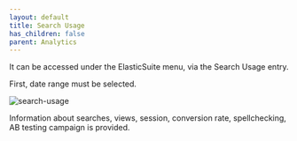 ```yaml
---
layout: default
title: Search Usage
has_children: false
parent: Analytics
---
```


It can be accessed under the ElasticSuite menu, via the Search Usage entry.

First, date range must be selected.

![search-usage](https://user-images.githubusercontent.com/98949123/153424736-37f0ec54-e5f8-4b7c-9fae-6b597294cb9e.png)

Information about searches, views, session, conversion rate, spellchecking, AB testing campaign is provided.
